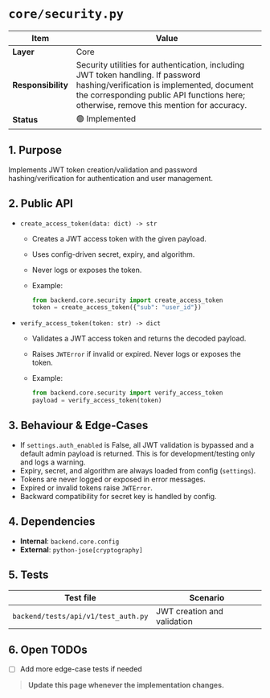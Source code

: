 <!-- filepath: c:\Users\00010654\Documents\Git\ReViewPoint\docs\backend\core\security.py.md -->

# `core/security.py`

| Item               | Value                                                                                                                                                                                                                    |
| ------------------ | ------------------------------------------------------------------------------------------------------------------------------------------------------------------------------------------------------------------------ |
| **Layer**          | Core                                                                                                                                                                                                                     |
| **Responsibility** | Security utilities for authentication, including JWT token handling. If password hashing/verification is implemented, document the corresponding public API functions here; otherwise, remove this mention for accuracy. |
| **Status**         | 🟢 Implemented                                                                                                                                                                                                           |

## 1. Purpose

Implements JWT token creation/validation and password hashing/verification for authentication and user management.

## 2. Public API

- `create_access_token(data: dict) -> str`
  - Creates a JWT access token with the given payload.
  - Uses config-driven secret, expiry, and algorithm.
  - Never logs or exposes the token.
  - Example:

    ```python
    from backend.core.security import create_access_token
    token = create_access_token({"sub": "user_id"})
    ```

- `verify_access_token(token: str) -> dict`
  - Validates a JWT access token and returns the decoded payload.
  - Raises `JWTError` if invalid or expired. Never logs or exposes the token.
  - Example:

    ```python
    from backend.core.security import verify_access_token
    payload = verify_access_token(token)
    ```

## 3. Behaviour & Edge-Cases

- If `settings.auth_enabled` is False, all JWT validation is bypassed and a default admin payload is returned. This is for development/testing only and logs a warning.
- Expiry, secret, and algorithm are always loaded from config (`settings`).
- Tokens are never logged or exposed in error messages.
- Expired or invalid tokens raise `JWTError`.
- Backward compatibility for secret key is handled by config.

## 4. Dependencies

- **Internal**: `backend.core.config`
- **External**: `python-jose[cryptography]`

## 5. Tests

| Test file                           | Scenario                    |
| ----------------------------------- | --------------------------- |
| `backend/tests/api/v1/test_auth.py` | JWT creation and validation |

## 6. Open TODOs

- [ ] Add more edge-case tests if needed

> **Update this page whenever the implementation changes.**
